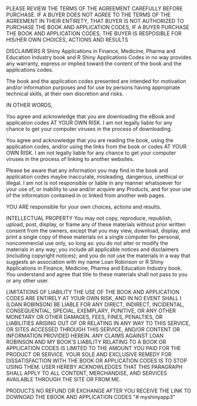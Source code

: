 PLEASE REVIEW THE TERMS OF THE AGREEMENT CAREFULLY BEFORE PURCHASE. IF A
BUYER DOES NOT AGREE TO THE TERMS OF THE AGREEMENT IN THEIR ENTIRETY,
THAT BUYER IS NOT AUTHORIZED TO PURCHASE THE BOOK AND APPLICATION CODES,
IF A BUYER PURCHASE THE BOOK AND APPLICATION CODES, THE BUYER IS
RESPOSIBLE FOR HIS/HER OWN CHOICES, ACTIONS AND RESULTS

DISCLAIMERS R Shiny Applications in Finance, Medicine, Pharma and
Education Industry book and R Shiny Applications Codes in no way
provides any warranty, express or implied toward the content of the book
and the applications codes.

The book and the application codes presented are intended for motivation
and/or information purposes and for use by persons having appropriate
technical skills, at their own discretion and risks.

IN OTHER WORDS,

You agree and acknowledge that you are downloading the eBook and
application codes AT YOUR OWN RISK. I am not legally liable for any
chance to get your computer viruses in the process of downloading.

You agree and acknowledge that you are reading the book, using the
application codes, and/or using the links from the book or codes AT YOUR
OWN RISK. I am not legally liable for any chance to get your computer
viruses in the process of linking to another websites.

Please be aware that any information you may find in the book and
application codes maybe inaccurate, misleading, dangerous, unethical or
illegal. I am not is not responsible or liable in any manner whatsoever
for your use of, or inability to use and/or acquire any Products, and
for your use of the information contained in or linked from another web
pages.

YOU ARE responsible for your own choices, actions and results.

INTELLECTUAL PROPERTY You may not copy, reproduce, republish, upload,
post, display, or frame any of these materials without prior written
consent from the owners, except that you may view, download, display,
and print a single copy of these materials on a single computer for
personal, noncommercial use only, so long as: you do not alter or modify
the materials in any way; you include all applicable notices and
disclaimers (including copyright notices); and you do not use the
materials in a way that suggests an association with my name Loan
Robinson or R Shiny Applications in Finance, Medicine, Pharma and
Education Industry book. You understand and agree that title to these
materials shall not pass to you or any other user.

LIMITATIONS OF LIABILITY THE USE OF THE BOOK AND APPLICATION CODES ARE
ENTIRELY AT YOUR OWN RISK, AND IN NO EVENT SHALL I (LOAN ROBINSON) BE
LIABLE FOR ANY DIRECT, INDIRECT, INCIDENTAL, CONSEQUENTIAL, SPECIAL,
EXEMPLARY, PUNITIVE, OR ANY OTHER MONETARY OR OTHER DAMAGES, FEES,
FINES, PENALTIES, OR LIABILITIES ARISING OUT OF OR RELATING IN ANY WAY
TO THIS SERVICE, OR SITES ACCESSED THROUGH THIS SERVICE, AND/OR CONTENT
OR INFORMATION PROVIDED HEREIN. ANY CLAIMS AGAINST LOAN ROBINSON AND MY
BOOK’S LIABILITY RELATING TO A BOOK OR APPLICATION CODES IS LIMITED TO
THE AMOUNT YOU PAID FOR THE PRODUCT OR SERVICE. YOUR SOLE AND EXCLUSIVE
REMEDY FOR DISSATISFACTION WITH THE BOOK OR APPLICATION CODES IS TO STOP
USING THEM. USER HEREBY ACKNOWLEDGES THAT THIS PARAGRAPH SHALL APPLY TO
ALL CONTENT, MERCHANDISE, AND SERVICES AVAILABLE THROUGH THE SITE OR
FROM ME.

PRODUCTS NO REFUND OR EXCHANGE AFTER YOU RECEIVE THE LINK TO DOWNOAD THE
EBOOK AND APPLICATION CODES
"# myshinyapp3" 
